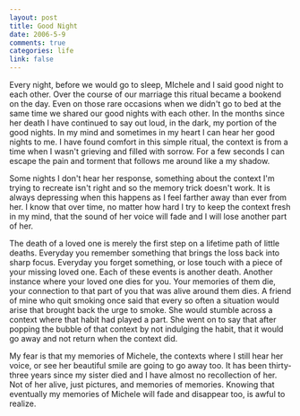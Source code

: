 ```yaml
--- 
layout: post
title: Good Night
date: 2006-5-9
comments: true
categories: life
link: false
---
```

Every night, before we would go to sleep, MIchele and I said good night to each other. Over the course of our marriage this ritual became a bookend on the day. Even on those rare occasions when we didn't go to bed at the same time we shared our good nights with each other. In the months since her death I have continued to say out loud, in the dark, my portion of the good nights. In my mind and sometimes in my heart I can hear her good nights to me. I have found comfort in this simple ritual, the context is from a time when I wasn't grieving and filled with sorrow. For a few seconds I can escape the pain and torment that follows me around like a my shadow.

Some nights I don't hear her response, something about the context I'm trying to recreate isn't right and so the memory trick doesn't work. It is always depressing when this happens as I feel farther away than ever from her. I know that over time, no matter how hard I try to keep the context fresh in my mind, that the sound of her voice will fade and I will lose another part of her.

The death of a loved one is merely the first step on a lifetime path of little deaths. Everyday you remember something that brings the loss back into sharp focus. Everyday you forget something, or lose touch with a piece of your missing loved one. Each of these events is another death. Another instance where your loved one dies for you. Your memories of them die, your connection to that part of you that was alive around them dies. A friend of mine who quit smoking once said that every so often a situation would arise that brought back the urge to smoke. She would stumble across a context where that habit had played a part. She went on to say that after popping the bubble of that context by not indulging the habit, that it would go away and not return when the context did.

My fear is that my memories of Michele, the contexts where I still hear her voice, or see her beautiful smile are going to go away too. It has been thirty-three years since my sister died and I have almost no recollection of her. Not of her alive, just pictures, and memories of memories. Knowing that eventually my memories of Michele will fade and disappear too, is awful to realize.
